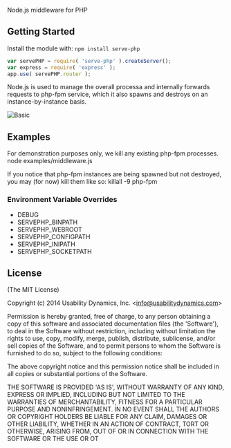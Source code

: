 Node.js middleware for PHP

## Getting Started
Install the module with: `npm install serve-php`

```javascript
var servePHP = require( 'serve-php' ).createServer();
var express = require( 'express' );
app.use( servePHP.router );
```

Node.js is used to manage the overall processa and internally forwards requests to php-fpm service, which it also spawns and destroys on an instance-by-instance basis.

![Basic](http://content.screencast.com/users/TwinCitiesTech.com/folders/Jing/media/9207de5d-c91e-48be-97ee-e7b783aee0e8/00000650.png)

## Examples

For demonstration purposes only, we kill any existing php-fpm processes.
    node examples/middleware.js
    
If you notice that php-fpm instances are being spawned but not destroyed, you may (for now) kill them like so:
    killall -9 php-fpm

### Environment Variable Overrides
  * DEBUG
  * SERVEPHP_BINPATH
  * SERVEPHP_WEBROOT
  * SERVEPHP_CONFIGPATH
  * SERVEPHP_INIPATH
  * SERVEPHP_SOCKETPATH
    
## License

(The MIT License)

Copyright (c) 2014 Usability Dynamics, Inc. &lt;info@usabilitydynamics.com&gt;

Permission is hereby granted, free of charge, to any person obtaining
a copy of this software and associated documentation files (the
'Software'), to deal in the Software without restriction, including
without limitation the rights to use, copy, modify, merge, publish,
distribute, sublicense, and/or sell copies of the Software, and to
permit persons to whom the Software is furnished to do so, subject to
the following conditions:

The above copyright notice and this permission notice shall be
included in all copies or substantial portions of the Software.

THE SOFTWARE IS PROVIDED 'AS IS', WITHOUT WARRANTY OF ANY KIND,
EXPRESS OR IMPLIED, INCLUDING BUT NOT LIMITED TO THE WARRANTIES OF
MERCHANTABILITY, FITNESS FOR A PARTICULAR PURPOSE AND NONINFRINGEMENT.
IN NO EVENT SHALL THE AUTHORS OR COPYRIGHT HOLDERS BE LIABLE FOR ANY
CLAIM, DAMAGES OR OTHER LIABILITY, WHETHER IN AN ACTION OF CONTRACT,
TORT OR OTHERWISE, ARISING FROM, OUT OF OR IN CONNECTION WITH THE
SOFTWARE OR THE USE OR OT